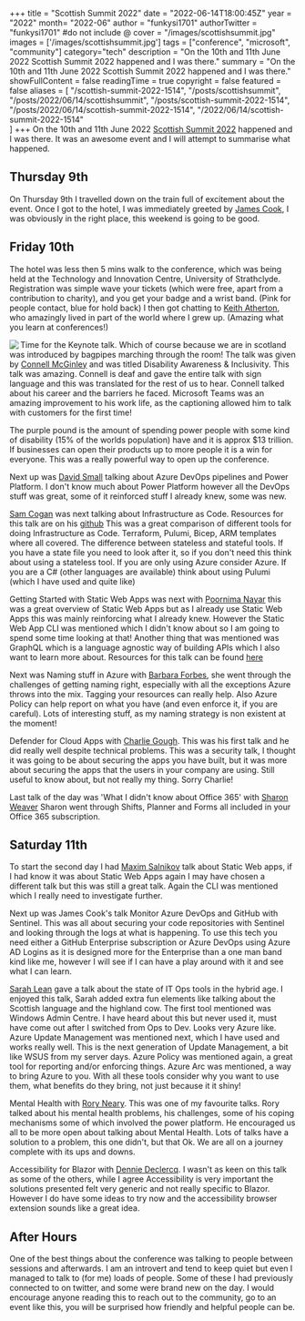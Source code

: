 +++
title = "Scottish Summit 2022"
date = "2022-06-14T18:00:45Z"
year = "2022"
month= "2022-06"
author = "funkysi1701"
authorTwitter = "funkysi1701" #do not include @
cover = "/images/scottishsummit.jpg"
images = ['/images/scottishsummit.jpg']
tags = ["conference", "microsoft", "community"]
category="tech"
description =  "On the 10th and 11th June 2022 Scottish Summit 2022 happened and I was there."
summary = "On the 10th and 11th June 2022 Scottish Summit 2022 happened and I was there."
showFullContent = false
readingTime = true
copyright = false
featured = false
aliases = [
    "/scottish-summit-2022-1514",
    "/posts/scottishsummit",
    "/posts/2022/06/14/scottishsummit",
    "/posts/scottish-summit-2022-1514",
    "/posts/2022/06/14/scottish-summit-2022-1514",
    "/2022/06/14/scottish-summit-2022-1514"    
]
+++
On the 10th and 11th June 2022 [Scottish Summit 2022](https://scottishsummit.com/) happened and I was there. It was an awesome event and I will attempt to summarise what happened.

## Thursday 9th

On Thursday 9th I travelled down on the train full of excitement about the event. Once I got to the hotel, I was immediately greeted by [James Cook](https://twitter.com/OfficialCookJ), I was obviously in the right place, this weekend is going to be good.

## Friday 10th

The hotel was less then 5 mins walk to the conference, which was being held at the Technology and Innovation Centre, University of Strathclyde. Registration was simple wave your tickets (which were free, apart from a contribution to charity), and you get your badge and a wrist band. (Pink for people contact, blue for hold back) I then got chatting to [Keith Atherton](https://twitter.com/MrKeithAtherton), who amazingly lived in part of the world where I grew up. (Amazing what you learn at conferences!)

<img src="/images/scottishsummit.jpg" align="left" >Time for the Keynote talk. Which of course because we are in scotland was introduced by bagpipes marching through the room! The talk was given by [Connell McGinley](https://twitter.com/cmcginley) and was titled Disability Awareness & Inclusivity. This talk was amazing. Connell is deaf and gave the entire talk with sign language and this was translated for the rest of us to hear. Connell talked about his career and the barriers he faced. Microsoft Teams was an amazing improvement to his work life, as the captioning allowed him to talk with customers for the first time!

The purple pound is the amount of spending power people with some kind of disability (15% of the worlds population) have and it is approx $13 trillion. If businesses can open their products up to more people it is a win for everyone. This was a really powerful way to open up the conference.

Next up was [David Small](https://twitter.com/davesmall28) talking about Azure DevOps pipelines and Power Platform. I don't know much about Power Platform however all the DevOps stuff was great, some of it reinforced stuff I already knew, some was new.

[Sam Cogan](https://twitter.com/samcogan) was next talking about Infrastructure as Code. Resources for this talk are on his [github](https://github.com/sam-cogan/events/tree/main/Scottish%20Summit%202022) This was a great comparison of different tools for doing Infrastructure as Code. Terraform, Pulumi, Bicep, ARM templates where all covered. The difference between stateless and stateful tools. If you have a state file you need to look after it, so if you don't need this think about using a stateless tool. If you are only using Azure consider Azure. If you are a C# (other languages are available) think about using Pulumi (which I have used and quite like)

Getting Started with Static Web Apps was next with [Poornima Nayar](https://twitter.com/PoornimaNayar) this was a great overview of Static Web Apps but as I already use Static Web Apps this was mainly reinforcing what I already knew. However the Static Web App CLI was mentioned which I didn't know about so I am going to spend some time looking at that! Another thing that was mentioned was GraphQL which is a language agnostic way of building APIs which I also want to learn more about. Resources for this talk can be found [here](https://poornimanayar.co.uk/community/resources-for-my-talk-at-azure-thursdays-july-2021/)

Next was Naming stuff in Azure with [Barbara Forbes](https://twitter.com/Ba4bes), she went through the challenges of getting naming right, especially with all the exceptions Azure throws into the mix. Tagging your resources can really help. Also Azure Policy can help report on what you have (and even enforce it, if you are careful). Lots of interesting stuff, as my naming strategy is non existent at the moment!

Defender for Cloud Apps with [Charlie Gough](https://twitter.com/getofmeland). This was his first talk and he did really well despite technical problems. This was a security talk, I thought it was going to be about securing the apps you have built, but it was more about securing the apps that the users in your company are using. Still useful to know about, but not really my thing. Sorry Charlie!

Last talk of the day was 'What I didn't know about Office 365' with [Sharon Weaver](https://twitter.com/sharoneweaver) Sharon went through Shifts, Planner and Forms all included in your Office 365 subscription. 

## Saturday 11th

To start the second day I had [Maxim Salnikov](https://twitter.com/webmaxru) talk about Static Web apps, if I had know it was about Static Web Apps again I may have chosen a different talk but this was still a great talk. Again the CLI was mentioned which I really need to investigate further. 

Next up was James Cook's talk Monitor Azure DevOps and GitHub with Sentinel. This was all about securing your code repositories with Sentinel and looking through the logs at what is happening. To use this tech you need either a GitHub Enterprise subscription or Azure DevOps using Azure AD Logins as it is designed more for the Enterprise than a one man band kind like me, however I will see if I can have a play around with it and see what I can learn.

[Sarah Lean](https://twitter.com/TechieLass) gave a talk about the state of IT Ops tools in the hybrid age. I enjoyed this talk, Sarah added extra fun elements like talking about the Scottish language and the highland cow. The first tool mentioned was Windows Admin Centre. I have heard about this but never used it, must have come out after I switched from Ops to Dev. Looks very Azure like. Azure Update Management was mentioned next, which I have used and works really well. This is the next generation of Update Management, a bit like WSUS from my server days. Azure Policy was mentioned again, a great tool for reporting and/or enforcing things. Azure Arc was mentioned, a way to bring Azure to you. With all these tools consider why you want to use them, what benefits do they bring, not just because it it shiny!

Mental Health with [Rory Neary](https://twitter.com/AzureRory). This was one of my favourite talks. Rory talked about his mental health problems, his challenges, some of his coping mechanisms some of which involved the power platform. He encouraged us all to be more open about talking about Mental Health. Lots of talks have a solution to a problem, this one didn't, but that Ok. We are all on a journey complete with its ups and downs.

Accessibility for Blazor with [Dennie Declercq](https://twitter.com/DennieDeclercq). I wasn't as keen on this talk as some of the others, while I agree Accessibility is very important the solutions presented felt very generic and not really specific to Blazor. However I do have some ideas to try now and the accessibility browser extension sounds like a great idea.

## After Hours

One of the best things about the conference was talking to people between sessions and afterwards. I am an introvert and tend to keep quiet but even I managed to talk to (for me) loads of people. Some of these I had previously connected to on twitter, and some were brand new on the day. I would encourage anyone reading this to reach out to the community, go to an event like this, you will be surprised how friendly and helpful people can be. 